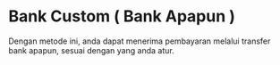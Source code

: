 
# Bank Custom ( Bank Apapun )

 <Badge text="Goal"/> Dengan metode ini, anda dapat menerima pembayaran melalui transfer bank apapun, sesuai dengan yang anda atur.
